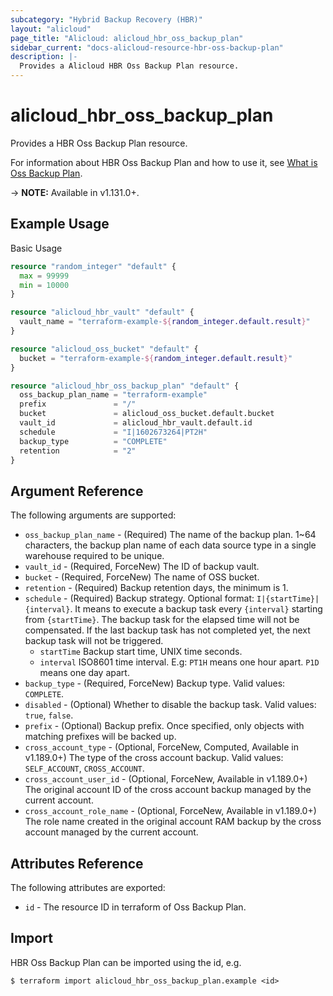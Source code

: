 ```yaml
---
subcategory: "Hybrid Backup Recovery (HBR)"
layout: "alicloud"
page_title: "Alicloud: alicloud_hbr_oss_backup_plan"
sidebar_current: "docs-alicloud-resource-hbr-oss-backup-plan"
description: |-
  Provides a Alicloud HBR Oss Backup Plan resource.
---
```


# alicloud\_hbr\_oss\_backup\_plan

Provides a HBR Oss Backup Plan resource.

For information about HBR Oss Backup Plan and how to use it, see [What is Oss Backup Plan](https://www.alibabacloud.com/help/doc-detail/130040.htm).

-> **NOTE:** Available in v1.131.0+.

## Example Usage

Basic Usage

```terraform
resource "random_integer" "default" {
  max = 99999
  min = 10000
}

resource "alicloud_hbr_vault" "default" {
  vault_name = "terraform-example-${random_integer.default.result}"
}

resource "alicloud_oss_bucket" "default" {
  bucket = "terraform-example-${random_integer.default.result}"
}

resource "alicloud_hbr_oss_backup_plan" "default" {
  oss_backup_plan_name = "terraform-example"
  prefix               = "/"
  bucket               = alicloud_oss_bucket.default.bucket
  vault_id             = alicloud_hbr_vault.default.id
  schedule             = "I|1602673264|PT2H"
  backup_type          = "COMPLETE"
  retention            = "2"
}
```

## Argument Reference

The following arguments are supported:

* `oss_backup_plan_name` - (Required) The name of the backup plan. 1~64 characters, the backup plan name of each data source type in a single warehouse required to be unique.
* `vault_id` - (Required, ForceNew) The ID of backup vault.
* `bucket` - (Required, ForceNew) The name of OSS bucket.
* `retention` - (Required) Backup retention days, the minimum is 1.
* `schedule` - (Required) Backup strategy. Optional format: `I|{startTime}|{interval}`. It means to execute a backup task every `{interval}` starting from `{startTime}`. The backup task for the elapsed time will not be compensated. If the last backup task has not completed yet, the next backup task will not be triggered.
    * `startTime` Backup start time, UNIX time seconds.
    * `interval` ISO8601 time interval. E.g: `PT1H` means one hour apart. `P1D` means one day apart.
* `backup_type` - (Required, ForceNew) Backup type. Valid values: `COMPLETE`.
* `disabled` - (Optional) Whether to disable the backup task. Valid values: `true`, `false`.
* `prefix` - (Optional) Backup prefix. Once specified, only objects with matching prefixes will be backed up.
* `cross_account_type` - (Optional, ForceNew, Computed, Available in v1.189.0+) The type of the cross account backup. Valid values: `SELF_ACCOUNT`, `CROSS_ACCOUNT`.
* `cross_account_user_id` - (Optional, ForceNew, Available in v1.189.0+) The original account ID of the cross account backup managed by the current account.
* `cross_account_role_name` - (Optional, ForceNew, Available in v1.189.0+) The role name created in the original account RAM backup by the cross account managed by the current account.

## Attributes Reference

The following attributes are exported:

* `id` - The resource ID in terraform of Oss Backup Plan.

## Import

HBR Oss Backup Plan can be imported using the id, e.g.

```shell
$ terraform import alicloud_hbr_oss_backup_plan.example <id>
```
